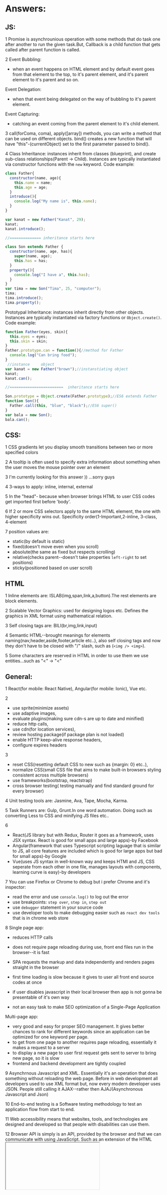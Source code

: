 # Answers:

## JS:
1 Promise is asynchrounious operation with some methods that do task one after another to run the given task.But, Callback is a child function that gets called after parent function is called.

2 Event Bubbling: 
  * when an event happens on HTML element and by default event goes from that element to the top, to it's parent element, and it's parent element to it's parent and so on.
  
 Event Delegation: 
 * when that event being delegated on the way of bubbling to it's parent element.
 
 Event Capturing: 
 * catching an event coming from the parent element to it's child element.
 

3 call(forComa, coma), apply([array]) methods, you can write a method that can be used on different objects.
  bind() creates a new function that will have "this"-(currentObject) set to the first parameter passed to bind().
  

4 Class Inheritance: instances inherit from classes (blueprint), and create sub-class relationships(Parent -> Child). Instances are typically instantiated via constructor functions with the `new` keyword.
Code example:
```javascript
class Father{
  constructor(name, age){
    this.name = name;
    this.age = age;
  }
  introduce(){
    console.log("My name is", this.name);
  }
}

var kanat = new Father("Kanat", 29);
kanat;
kanat.introduce();

//============== inheritance starts here

class Son extends Father {
  constructor(name, age, has){
    super(name, age);
    this.has = has;
  }
  property(){
    console.log("I have a", this.has);
  }
}
var tima = new Son("Tima", 25, "computer");
tima;
tima.introduce();
tima.property();
```

Prototypal Inheritance: instances inherit directly from other objects. Instances are typically instantiated via factory functions or `Object.create()`.
Code example:
```javascript
function Father(eyes, skin){
  this.eyes = eyes;
  this.skin = skin;
}
Father.prototype.can = function(){//method for Father
  console.log("Can bring food");
}
 //instance     object
var kanat = new Father("brown");//instanstiating object
kanat;
kanat.can();

//========================  inheritance starts here

Son.prototype = Object.create(Father.prototype);//ES6 extends Father
function Son(){
  Father.call(this, "blue", "black");//ES6 super()
}
var bala = new Son();
bala.can();


```

## CSS:
1 CSS gradients let you display smooth transitions between two or more specified colors

2 A tooltip is often used to specify extra information about something when the user moves the mouse pointer over an element

3 I'm currently looking for this answer )) ...sorry guys

4 3-ways to apply: inline, internal, external

5 In the "head"- because when browser brings HTML to user CSS codes get imported first before 'body'.

6 If 2 or more CSS selectors apply to the same HTML element, the one with higher specificity wins out. Specificity order(1-Important,2-inline, 3-class, 4-element

7 position values are:
  * static(by default is static)
  * fixed(doesn't move even when you scroll)
  * absolute(the same as fixed but respects scrolling)
  * relative(checks parent--doesn't take properties `left-right` to set positions)
  * sticky(positioned based on user scroll)


## HTML
 1 Inline elements are: ISLAB(img,span,link,a,button).The rest elements are block elements.
 
 2 Scalable Vector Graphics: used for designing logos etc. Defines the graphics in XML format using mathematical relation.
 
 3 Self closing tags are: BILI(br,img,link,input)
 
 4 Semantic HTML--brought meanings for elements naming(nav,header,aside,footer,article etc..), also self closing tags and now they don't have to be closed with "/" slash, such as (`<img /> <img>`).
 
 5 Some characters are reserved in HTML in order to use them we use entities...such as "<" -> "&lt;"

## General:
 1 React(for mobile: React Native), Angular(for mobile: Ionic), Vue etc.
 
 2 
   * use sprite(minimize assets)
   * use adaptive images,
   * evaluate plugins(making sure cdn-s are up to date and minified)
   * reduce http calls,
   * use cdn(for location services),
   * review hosting package(if package plan is not loaded)
   * enable HTTP keep-alive response headers,
   * configure expires headers
 
 3 
   * reset CSS(resetting default CSS to new such as {margin: 0} etc..),
   * normalize CSS(small CSS file that aims to make built-in browsers styling consistent across multiple browsers)
   * use frameworks(bootstrap, reactstrap)
   * cross browser testing( testing manually and find standard ground for every browser)

4 Unit testing tools are: Jasmine, Ava, Tape, Mocha, Karma. 

5 Task Runners are: Gulp, Grunt.In one word automation. Doing such as converting Less to CSS and minifying JS files etc..

6 
* React(JS library but with Redux, Router it goes as a framework, uses JSX syntax. React is good for small apps and large apps)-by Facebook
 * Angular(framework that uses Typescript scripting laguage that is similar to JS, all core features are included which is good for large apps but bad for small apps)-by Google
 * Vue(uses JS syntax in well-known way and keeps HTMl and JS, CSS seperate from each other in one file, manages layouts with components, learning curve is easy)-by developers
 
 7 You can use Firefox or Chrome to debug but i prefer Chrome and it's inspector:
  * read the error and use `console.log()` to log out the error
  * use breakpoints: `step over`, `step in`, `step out`
  * use `debugger` statement in your source code
  * use developer tools to make debugging easier such as `react dev tools` that is in chrome web store 
  
 8 Single page app:
  * reduces HTTP calls
  * does not require page reloading during use, front end files run in the browser--it is fast 
  * SPA requests the markup and data independently and renders pages straight in the browser
    
  * first time loading is slow because it gives to user all front end source codes at once
  * if user disables javascript in their local browser then app is not gonna be presentable of it's own way
  * not an easy task to make SEO optimization of a Single-Page Application

Multi-page app:
  * very good and easy for proper SEO management. It gives better chances to rank for different keywords since an application can be optimized for one keyword per page.
  * to get from one page to another requires page reloading, essentially it makes a request to a server
  * to display a new page to user first request gets sent to server to bring new page, so it is slow
  * frontend and backend development are tightly coupled
  
 9 Asynchrnous Javascript and XML. Essentially it's an operation that does something without reloading the web page. Before in web development all developers used to use XML format but, now every modern developer uses JSON. People still calling it AJAX--rather then AJAJ(Asynchronous Javascript and Json) 
 
 10 End-to-end testing is a Software testing methodology to test an application flow from start to end.
 
 11 Web accessibility means that websites, tools, and technologies are designed and developed so that people with disabilities can use them.
 
 12 Browser API is simply is an API, provided by the browser and that we can communicate with using JavaScript. Such as an extension of the HTML <iframe> element that allows web apps to implement browsers or browser-like applications.
 

